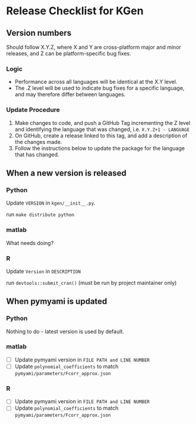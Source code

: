 # Release Checklist for KGen

## Version numbers

Should follow X.Y.Z, where X and Y are cross-platform major and minor releases, and Z can be platform-specific bug fixes.

### Logic

- Performance across all languages will be identical at the X.Y level.
- The .Z level will be used to indicate bug fixes for a specific language, and may therefore differ between languages.

### Update Procedure

1. Make changes to code, and push a GitHub Tag incrementing the Z level and identifying the language that was changed, i.e. `X.Y.Z+1 - LANGUAGE`
2. On GitHub, create a release linked to this tag, and add a description of the changes made.
3. Follow the instructions below to update the package for the language that has changed.

## When a new version is released

### Python

Update `VERSION` in `kgen/__init__.py`.

run `make distribute python`

### matlab

What needs doing?

### R

Update `Version` in `DESCRIPTION`

run `devtools::submit_cran()` (must be run by project maintainer only)

## When pymyami is updated 

### Python

Nothing to do - latest version is used by default.

### matlab

- [ ] Update pymyami version in `FILE PATH and LINE NUMBER`
- [ ] Update `polynomial_coefficients` to match `pymyami/parameters/Fcorr_approx.json`

### R

- [ ] Update pymyami version in `FILE PATH and LINE NUMBER`
- [ ] Update `polynomial_coefficients` to match `pymyami/parameters/Fcorr_approx.json`
